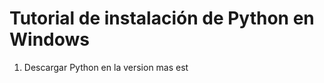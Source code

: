 # Tutorial de instalación de Python en Windows

 1. Descargar Python en la version mas est

<!--stackedit_data:
eyJoaXN0b3J5IjpbMjA4NDYyODU1NF19
-->